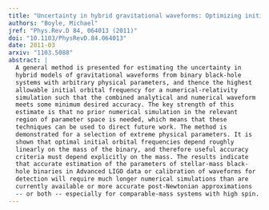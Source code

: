 ```yaml
---
title: "Uncertainty in hybrid gravitational waveforms: Optimizing initial orbital frequencies for binary black-hole simulations"
authors: "Boyle, Michael"
jref: "Phys.Rev.D 84, 064013 (2011)"
doi: "10.1103/PhysRevD.84.064013"
date: 2011-03
arxiv: "1103.5088"
abstract: |
  A general method is presented for estimating the uncertainty in
  hybrid models of gravitational waveforms from binary black-hole
  systems with arbitrary physical parameters, and thence the highest
  allowable initial orbital frequency for a numerical-relativity
  simulation such that the combined analytical and numerical waveform
  meets some minimum desired accuracy. The key strength of this
  estimate is that no prior numerical simulation in the relevant
  region of parameter space is needed, which means that these
  techniques can be used to direct future work. The method is
  demonstrated for a selection of extreme physical parameters. It is
  shown that optimal initial orbital frequencies depend roughly
  linearly on the mass of the binary, and therefore useful accuracy
  criteria must depend explicitly on the mass. The results indicate
  that accurate estimation of the parameters of stellar-mass black-
  hole binaries in Advanced LIGO data or calibration of waveforms for
  detection will require much longer numerical simulations than are
  currently available or more accurate post-Newtonian approximations
  -- or both -- especially for comparable-mass systems with high spin.
---
```

